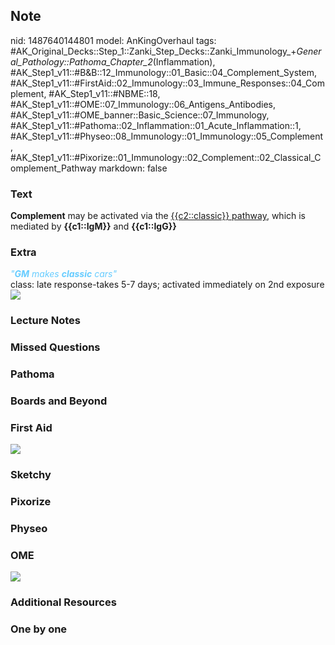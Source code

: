 ## Note
nid: 1487640144801
model: AnKingOverhaul
tags: #AK_Original_Decks::Step_1::Zanki_Step_Decks::Zanki_Immunology_+_General_Pathology::Pathoma_Chapter_2_(Inflammation), #AK_Step1_v11::#B&B::12_Immunology::01_Basic::04_Complement_System, #AK_Step1_v11::#FirstAid::02_Immunology::03_Immune_Responses::04_Complement, #AK_Step1_v11::#NBME::18, #AK_Step1_v11::#OME::07_Immunology::06_Antigens_Antibodies, #AK_Step1_v11::#OME_banner::Basic_Science::07_Immunology, #AK_Step1_v11::#Pathoma::02_Inflammation::01_Acute_Inflammation::1, #AK_Step1_v11::#Physeo::08_Immunology::01_Immunology::05_Complement, #AK_Step1_v11::#Pixorize::01_Immunology::02_Complement::02_Classical_Complement_Pathway
markdown: false

### Text
<div>
  <b>Complement</b> may be activated via the <u>{{c2::classic}}
  pathway</u>, which is mediated by <b>{{c1::IgM}}</b> and
  <b>{{c1::IgG}}</b>
</div>

### Extra
<div>
  <i><font color="#66CCFF">"<b>GM</b> makes <b>classic</b>
  cars"</font></i>
</div>
<div>
  class: late response-takes 5-7 days; activated immediately on 2nd
  exposure
</div>
<div><img src="paste-515357420814708.jpg"></div>

### Lecture Notes


### Missed Questions


### Pathoma


### Boards and Beyond


### First Aid
<img src="tmpuRAVva.png">

### Sketchy


### Pixorize


### Physeo


### OME
<div class="ome-widget">
  <a href=
  "https://onlinemeded.org/spa/immunology?ref=anki"><img src=
  "_OME_AnkiFlashcards_Topic_6.png"></a>
</div>

### Additional Resources


### One by one

